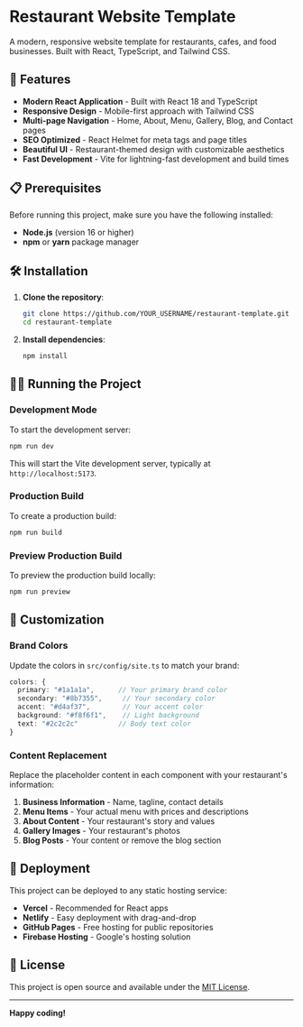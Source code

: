 # Restaurant Website Template

A modern, responsive website template for restaurants, cafes, and food businesses. Built with React, TypeScript, and Tailwind CSS.

## 🚀 Features

- **Modern React Application** - Built with React 18 and TypeScript
- **Responsive Design** - Mobile-first approach with Tailwind CSS
- **Multi-page Navigation** - Home, About, Menu, Gallery, Blog, and Contact pages
- **SEO Optimized** - React Helmet for meta tags and page titles
- **Beautiful UI** - Restaurant-themed design with customizable aesthetics
- **Fast Development** - Vite for lightning-fast development and build times

## 📋 Prerequisites

Before running this project, make sure you have the following installed:

- **Node.js** (version 16 or higher)
- **npm** or **yarn** package manager

## 🛠️ Installation

1. **Clone the repository**:
   ```bash
   git clone https://github.com/YOUR_USERNAME/restaurant-template.git
   cd restaurant-template
   ```

2. **Install dependencies**:
   ```bash
   npm install
   ```

## 🏃‍♂️ Running the Project

### Development Mode

To start the development server:

```bash
npm run dev
```

This will start the Vite development server, typically at `http://localhost:5173`.

### Production Build

To create a production build:

```bash
npm run build
```

### Preview Production Build

To preview the production build locally:

```bash
npm run preview
```

## 🎨 Customization

### Brand Colors
Update the colors in `src/config/site.ts` to match your brand:

```typescript
colors: {
  primary: "#1a1a1a",      // Your primary brand color
  secondary: "#8b7355",     // Your secondary color  
  accent: "#d4af37",        // Your accent color
  background: "#f8f6f1",    // Light background
  text: "#2c2c2c"          // Body text color
}
```

### Content Replacement
Replace the placeholder content in each component with your restaurant's information:

1. **Business Information** - Name, tagline, contact details
2. **Menu Items** - Your actual menu with prices and descriptions
3. **About Content** - Your restaurant's story and values
4. **Gallery Images** - Your restaurant's photos
5. **Blog Posts** - Your content or remove the blog section

## 🚀 Deployment

This project can be deployed to any static hosting service:

- **Vercel** - Recommended for React apps
- **Netlify** - Easy deployment with drag-and-drop
- **GitHub Pages** - Free hosting for public repositories
- **Firebase Hosting** - Google's hosting solution

## 📄 License

This project is open source and available under the [MIT License](LICENSE).

---

**Happy coding! ️**
